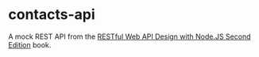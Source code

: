 # contacts-api

A mock REST API from the [RESTful Web API Design with Node.JS Second Edition](https://www.packtpub.com/web-development/restful-web-api-design-nodejs-second-edition) book.
